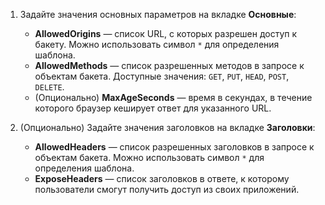1. Задайте значения основных параметров на вкладке **Основные**:

    - **AllowedOrigins** — список URL, с которых разрешен доступ к бакету. Можно использовать символ `*` для определения шаблона.
    - **AllowedMethods** — список разрешенных методов в запросе к объектам бакета. Доступные значения: `GET`, `PUT`, `HEAD`, `POST`, `DELETE`.
    - (Опционально) **MaxAgeSeconds** — время в секундах, в течение которого браузер кеширует ответ для указанного URL.

1. (Опционально) Задайте значения заголовков на вкладке **Заголовки**:

    - **AllowedHeaders** — список разрешенных заголовков в запросе к объектам бакета. Можно использовать символ `*` для определения шаблона.
    - **ExposeHeaders** — список заголовков в ответе, к которому пользователи смогут получить доступ из своих приложений.
